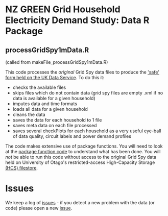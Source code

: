 # NZ GREEN Grid Household Electricity Demand Study: Data R Package

## processGridSpy1mData.R

(called from makeFile_processGridSpy1mData.R)

This code processes the *original* Grid Spy data files to produce the ['safe' form held on the UK Data Service](http://reshare.ukdataservice.ac.uk/853334/). To do this it:

 * checks the available files
 * skips files which do not contain data (grid spy files are empty .xml if no data is available for a given household)
 * imputes data and time formats
 * loads all data for a given household
 * cleans the data
 * saves the data for each household to 1 file
 * saves meta data on each file processed
 * saves several checkPlots for each household as a very useful eye-ball of data quality, circuit labels and power demand profiles

The code makes extensive use of package functions. You will need to look at the [package function code](../../R/) to understand what has been done. You will _not_ be able to run this code without access to the original Grid Spy data held on University of Otago's restricted-access High-Capacity Storage [(HCS) filestore](https://www.otago.ac.nz/its/services/hosting/otago068353.html).

# Issues

We keep a log of [issues](https://github.com/CfSOtago/GREENGridData/issues?utf8=%E2%9C%93&q=is%3Aissue+label%3AgridSpy) - if you detect a new problem with the data (or code) please open a new [issue](https://github.com/CfSOtago/GREENGridData/issues?utf8=%E2%9C%93&q=is%3Aissue+label%3AgridSpy).
